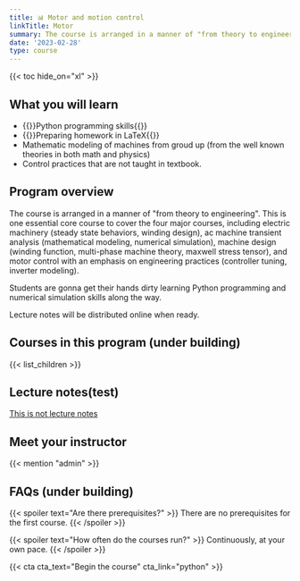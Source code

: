 ```yaml
---
title: 📊 Motor and motion control
linkTitle: Motor
summary: The course is arranged in a manner of "from theory to engineering". This is one essential core course to cover the four major courses, including electric machinery (steady state behaviors, winding design), ac machine transient analysis (mathematical modeling, numerical simulation), machine design (winding function, multi-phase machine theory, maxwell stress tensor), and motor control with an emphasis on engineering practices (controller tuning, inverter modeling). Lecture notes will be distributed online when ready.
date: '2023-02-28'
type: course
---
```




{{< toc hide_on="xl" >}}

## What you will learn

- {{<hl>}}Python programming skills{{</hl>}}
- {{<hl>}}Preparing homework in LaTeX{{</hl>}}
- Mathematic modeling of machines from groud up (from the well known theories in both math and physics)
- Control practices that are not taught in textbook.

## Program overview

The course is arranged in a manner of "from theory to engineering". This is one essential core course to cover the four major courses, including electric machinery (steady state behaviors, winding design), ac machine transient analysis (mathematical modeling, numerical simulation), machine design (winding function, multi-phase machine theory, maxwell stress tensor), and motor control with an emphasis on engineering practices (controller tuning, inverter modeling). 

Students are gonna get their hands dirty learning Python programming and numerical simulation skills along the way.

Lecture notes will be distributed online when ready.

## Courses in this program **(under building)**

{{< list_children >}}

## Lecture notes(test)

[This is not lecture notes](wily1.pdf)

## Meet your instructor

{{< mention "admin" >}}

## FAQs **(under building)**

{{< spoiler text="Are there prerequisites?" >}}
There are no prerequisites for the first course.
{{< /spoiler >}}

{{< spoiler text="How often do the courses run?" >}}
Continuously, at your own pace.
{{< /spoiler >}}

{{< cta cta_text="Begin the course" cta_link="python" >}}
